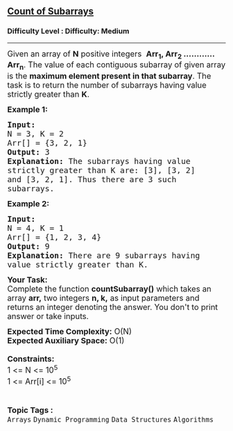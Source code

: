 <h2><a href="https://www.geeksforgeeks.org/problems/count-of-subarrays5922/1?page=2&difficulty=Medium&status=unsolved,attempted&sortBy=accuracy">Count of Subarrays</a></h2><h3>Difficulty Level : Difficulty: Medium</h3><hr><div class="problems_problem_content__Xm_eO"><p><span style="font-size:18px">Given an array of <strong>N</strong> positive integers&nbsp; <strong>Arr<sub>1</sub>, Arr<sub>2</sub> ............ Arr<sub>n</sub></strong>. The value of each contiguous subarray of given array is the <strong>maximum element present in that subarray</strong>. The task is to return the number of subarrays having value strictly greater than <strong>K</strong>.</span></p>

<p><span style="font-size:18px"><strong>Example 1:</strong></span></p>

<pre><span style="font-size:18px"><strong>Input:
</strong>N = 3, K = 2
Arr[] = {3, 2, 1}
<strong>Output:</strong> 3
<strong>Explanation:</strong> The subarrays having value
strictly greater than K are: [3], [3, 2]
and [3, 2, 1]. Thus there are 3 such
subarrays.
</span></pre>

<p><span style="font-size:18px"><strong>Example 2:</strong></span></p>

<pre><span style="font-size:18px"><strong>Input:
</strong>N = 4, K = 1
Arr[] = {1, 2, 3, 4}
<strong>Output:</strong> 9
<strong>Explanation:</strong>&nbsp;There are 9 subarrays having
value strictly greater than K.
</span></pre>

<p><span style="font-size:18px"><strong>Your Task:</strong><br>
Complete the function <strong>countSubarray()</strong>&nbsp;which takes an array <strong>arr,</strong> two integers <strong>n, k,</strong>&nbsp;as input parameters&nbsp;and returns an integer&nbsp;denoting the answer.&nbsp;You don't to print answer or take inputs.</span></p>

<p><span style="font-size:18px"><strong>Expected Time Complexity:</strong>&nbsp;O(N)<br>
<strong>Expected Auxiliary Space:</strong>&nbsp;O(1)<br>
<br>
<strong>Constraints:</strong><br>
1 &lt;= N &lt;= 10<sup>5</sup><br>
1 &lt;= Arr[i] &lt;= 10<sup>5</sup></span></p>
</div><br><p><span style=font-size:18px><strong>Topic Tags : </strong><br><code>Arrays</code>&nbsp;<code>Dynamic Programming</code>&nbsp;<code>Data Structures</code>&nbsp;<code>Algorithms</code>&nbsp;